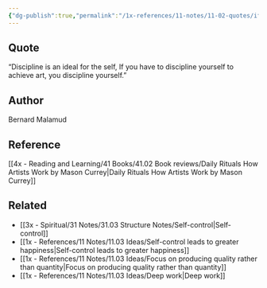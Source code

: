 ```yaml
---
{"dg-publish":true,"permalink":"/1x-references/11-notes/11-02-quotes/if-you-have-to-discipline-yourself-to-achieve-art-you-discipline-yourself-bernard-malamud/","title":"If you have to discipline yourself to achieve art you discipline yourself - Bernard Malamud","created":"2023-05-05T21:58:25.000+03:00","updated":"2024-02-14T20:18:42.466+03:00"}
---
```



## Quote
“Discipline is an ideal for the self, If you have to discipline yourself to achieve art, you discipline yourself.”

## Author
Bernard Malamud

## Reference
[[4x - Reading and Learning/41 Books/41.02 Book reviews/Daily Rituals How Artists Work by Mason Currey\|Daily Rituals How Artists Work by Mason Currey]]

## Related
- [[3x - Spiritual/31 Notes/31.03 Structure Notes/Self-control\|Self-control]]
- [[1x - References/11 Notes/11.03 Ideas/Self-control leads to greater happiness\|Self-control leads to greater happiness]]
- [[1x - References/11 Notes/11.03 Ideas/Focus on producing quality rather than quantity\|Focus on producing quality rather than quantity]]
- [[1x - References/11 Notes/11.03 Ideas/Deep work\|Deep work]]
